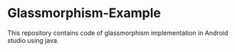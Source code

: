 # Glassmorphism-Example
This repository contains code of glassmorphism implementation in Android studio using java.
